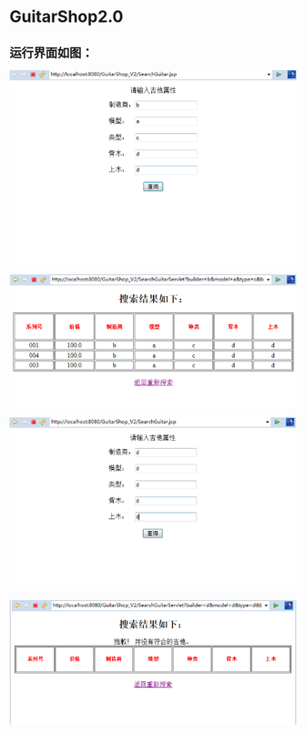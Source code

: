 # GuitarShop2.0

## 运行界面如图：

![alt text](https://github.com/gyt0702/GuitarShop2.0/blob/master/images/001.png)

![alt text](https://github.com/gyt0702/GuitarShop2.0/blob/master/images/002.png)

![alt text](https://github.com/gyt0702/GuitarShop2.0/blob/master/images/003.png)

![alt text](https://github.com/gyt0702/GuitarShop2.0/blob/master/images/004.png)

